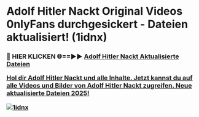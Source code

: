 # Adolf Hitler Nackt Original Videos 0nlyFans durchgesickert - Dateien aktualisiert! (1idnx)

<h3>🔴 HIER KLICKEN 🌐==►► <a href="https://tinyurl.com/h6vf6nb8" rel="nofollow">Adolf Hitler Nackt Aktualisierte Dateien

Hol dir Adolf Hitler Nackt und alle Inhalte. Jetzt kannst du auf alle Videos und Bilder von Adolf Hitler Nackt zugreifen. Neue aktualisierte Dateien 2025!

[![1idnx](https://i.imgur.com/sD4kR3V.gif)](https://tinyurl.com/h6vf6nb8)
